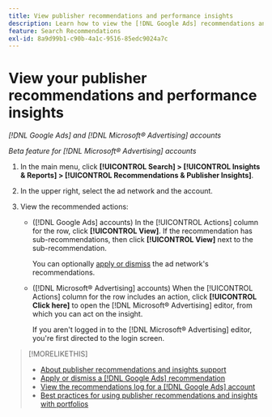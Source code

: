 ```yaml
---
title: View publisher recommendations and performance insights
description: Learn how to view the [!DNL Google Ads] recommendations and [!DNL Microsoft® Advertising] performance insights for your ad network accounts.
feature: Search Recommendations
exl-id: 8a9d99b1-c90b-4a1c-9516-85edc9024a7c
---
```

# View your publisher recommendations and performance insights

*[!DNL Google Ads] and [!DNL Microsoft® Advertising] accounts*

*Beta feature for [!DNL Microsoft® Advertising] accounts*

1. In the main menu, click **[!UICONTROL Search] > [!UICONTROL Insights & Reports] > [!UICONTROL Recommendations & Publisher Insights]**.

1. In the upper right, select the ad network and the account.

1. View the recommended actions:

   * ([!DNL Google Ads] accounts) In the [!UICONTROL Actions] column for the row, click **[!UICONTROL View]**. If the recommendation has sub-recommendations, then click **[!UICONTROL View]** next to the sub-recommendation. 

     You can optionally [apply or dismiss](google-recommendation-apply-dismiss.md) the ad network's recommendations.

   * ([!DNL Microsoft® Advertising] accounts) When the [!UICONTROL Actions] column for the row includes an action, click **[!UICONTROL Click here]** to open the [!DNL Microsoft® Advertising] editor, from which you can act on the insight.

     If you aren't logged in to the [!DNL Microsoft® Advertising] editor, you're first directed to the login screen.

>[!MORELIKETHIS]
>
>* [About publisher recommendations and insights support](recommendation-support.md)
>* [Apply or dismiss a [!DNL Google Ads] recommendation](google-recommendation-apply-dismiss.md)
>* [View the recommendations log for a [!DNL Google Ads] account](google-recommendation-view-log.md)
>* [Best practices for using publisher recommendations and insights with portfolios](recommendation-best-practices.md)
